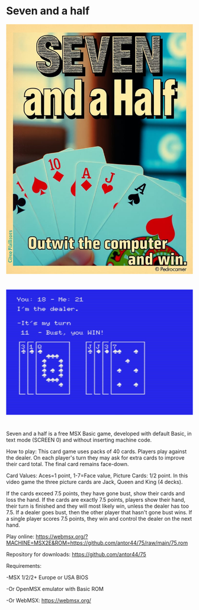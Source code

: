 # Seven and a half

![Seven and a half](https://github.com/antor44/75/blob/main/Seven%20and%20a%20half.jpg)
#

![Screenshot](https://github.com/antor44/75/blob/main/75_main.jpg)

#

Seven and a half is a free MSX Basic game, developed with default Basic, in text mode (SCREEN 0) and without inserting machine code.

How to play: This card game uses packs of 40 cards. Players play against the dealer. On each player's turn they may ask for extra cards to improve their card total. The final card remains face-down.

Card Values: Aces=1 point, 1-7=Face value, Picture Cards: 1/2 point. In this   video game the three picture cards are Jack, Queen and King (4 decks).

If the cards exceed 7.5 points, they have gone bust, show their cards and loss the hand. If the cards are exactly 7.5 points, players show their hand, their turn is finished and they will most likely win, unless the dealer has too 7.5. If a dealer goes bust, then the other player that hasn't gone bust wins. If a single player scores 7.5 points, they win and control the dealer on the next hand.

Play online:
https://webmsx.org/?MACHINE=MSX2E&ROM=https://github.com/antor44/75/raw/main/75.rom

Repository for downloads: https://github.com/antor44/75

Requirements:

-MSX 1/2/2+ Europe or USA BIOS


-Or OpenMSX emulator with Basic ROM


-Or WebMSX:  https://webmsx.org/
